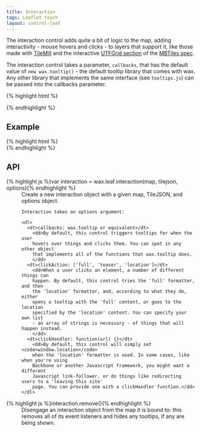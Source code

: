 ```yaml
---
title: Interaction
tags: Leaflet touch
layout: control-leaf
---
```


The interaction control adds quite a bit of logic to the map, adding
interactivity - mouse hovers and clicks - to layers that support it, like those
made with [TileMill](http://tilemill.com/) and the interactive
[UTFGrid section](https://github.com/mapbox/mbtiles-spec/blob/master/1.1/utfgrid.md)
of the [MBTiles spec](https://github.com/mapbox/mbtiles-spec).

The interaction control takes a parameter, `callbacks`, that has the
default value of `new wax.tooltip()` - the default tooltip library that comes
with wax. Any other library that implements the same interface
(see `tooltips.js`) can be passed into the callbacks parameter.

{% highlight html %}
<html>
<head>
  <script src='wax/ext/leaflet.js' type='text/javascript'></script>
  <script src='wax/dist/wax.leaf.js' type='text/javascript'></script>
  <link href='wax/ext/leaflet.css' rel='stylesheet' type='text/css' />
{% endhighlight %}

## Example

<div class='live'>
{% highlight html %}
<div id='map-div'></div>
<script>
var tilejson = {
  tilejson: '1.0.0',
  scheme: 'tms',
  tiles: ['http://a.tiles.mapbox.com/mapbox/1.0.0/geography-class/{z}/{x}/{y}.png'],
  grids: ['http://a.tiles.mapbox.com/mapbox/1.0.0/geography-class/{z}/{x}/{y}.grid.json'],
  formatter: function(options, data) { return data.NAME }
};
var map = new L.Map('map-div')
  .addLayer(new wax.leaf.connector(tilejson))
  .setView(new L.LatLng(51.505, -0.09), 1);
wax.leaf.interaction(map, tilejson);
</script>
{% endhighlight %}
</div>

## API

<dl>
  <dt>{% highlight js %}var interaction = wax.leaf.interaction(map, tilejson, options){% endhighlight %}</dt>
  <dd>
    Create a new interaction object with a given map, TileJSON, and options object.

    Interaction takes an options argument:

    <dl>
      <dt>callbacks: wax.tooltip or equivalent</dt>
        <dd>By default, this control triggers tooltips for when the user
        hovers over things and clicks them. You can spot in any other object
        that implements all of the functions that wax.tooltip does.
        </dd>
      <dt>clickAction: ['full', 'teaser', 'location']</dt>
        <dd>When a user clicks an element, a number of different things can
        happen. By default, this control tries the 'full' formatter, and then
        the 'location' formatter, and, according to what they do, either
        opens a tooltip with the 'full' content, or goes to the location
        specified by the 'location' content. You can specify your own list
        - an array of strings is necessary - of things that will happen instead.
        </dd>
      <dt>clickHandler: function(url) {}</dt>
        <dd>By default, this control will simply set <code>window.location</code>
        when the 'location' formatter is used. In some cases, like when you're using
        Backbone or another Javascript framework, you might want a different
        Javascript link-follower, or do things like redirecting users to a 'leaving this site'
        page. You can provide one with a clickHandler function.</dd>
    </dl>
  </dd>
  <dt>{% highlight js %}interaction.remove(){% endhighlight %}</dt>
    <dd>Disengage an interaction object from the map it is bound to: this
    removes all of its event listeners and hides any tooltips, if any are
    being shown.</dd>
</dl>

